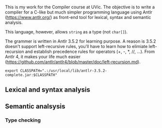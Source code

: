 This is my work for the Compiler course at UVic. The objective is to write a compiler for a C-like but much simpler programming language using Antlr (https://www.antlr.org/) as front-end tool for lexical, syntax and semantic analysis.

This language, however, allows `string` as a type (not `char[]`).

The grammer is written in Antlr 3.5.2 for learning purpose. A reason is 3.5.2 doesn't support left-recursive rules, you'll have to learn how to elimiate left-recursion and establish precedence rules for operators (+, -, *, //, ...). From Antlr 4, it makes your life much easier (https://github.com/antlr/antlr4/blob/master/doc/left-recursion.md).

`export CLASSPATH=".:/usr/local/lib/antlr-3.5.2-complete.jar:$CLASSPATH"`

## Lexical and syntax analysis

## Semantic analsysis

### Type checking
